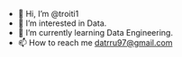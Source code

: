 - 👋 Hi, I’m @troiti1
- 👀 I’m interested in Data.
- 🌱 I’m currently learning Data Engineering.
- 📫 How to reach me <datrru97@gmail.com>

<!---
troiti1/troiti1 is a ✨ special ✨ repository because its `README.md` (this file) appears on your GitHub profile.
You can click the Preview link to take a look at your changes.
--->
